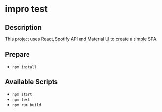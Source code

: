 # impro test

## Description

This project uses React, Spotify API and Material UI to create a simple SPA.

## Prepare

* `npm install`

## Available Scripts

* `npm start`
* `npm test`
* `npm run build`
